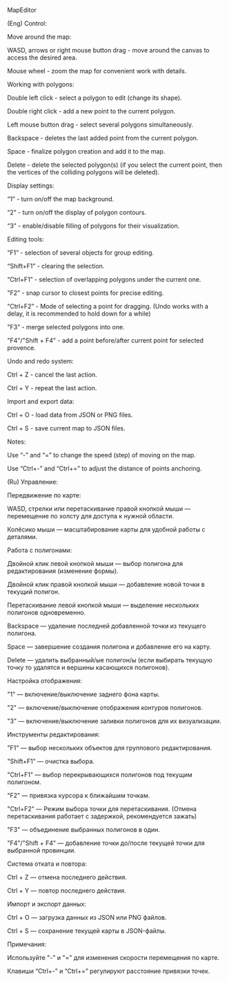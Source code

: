 MapEditor

(Eng)
Control:

Move around the map:

WASD, arrows or right mouse button drag - move around the canvas to access the desired area.

Mouse wheel - zoom the map for convenient work with details.

Working with polygons:

Double left click - select a polygon to edit (change its shape).

Double right click - add a new point to the current polygon.

Left mouse button drag - select several polygons simultaneously.

Backspace - deletes the last added point from the current polygon.

Space - finalize polygon creation and add it to the map.

Delete - delete the selected polygon(s) (if you select the current point, then the vertices of the colliding polygons will be deleted).

Display settings:

“1” - turn on/off the map background.

“2” - turn on/off the display of polygon contours.

“3” - enable/disable filling of polygons for their visualization.

Editing tools:

“F1” - selection of several objects for group editing.

“Shift+F1” - clearing the selection.

“Ctrl+F1” - selection of overlapping polygons under the current one.

"F2” - snap cursor to closest points for precise editing.

“Ctrl+F2” - Mode of selecting a point for dragging. (Undo works with a delay, it is recommended to hold down for a while)

"F3” - merge selected polygons into one.

"F4"/"Shift + F4" - add a point before/after current point for selected provence.

Undo and redo system:

Ctrl + Z - cancel the last action.

Ctrl + Y - repeat the last action.

Import and export data:

Ctrl + O - load data from JSON or PNG files.

Ctrl + S - save current map to JSON files.

Notes:

Use “-” and “=” to change the speed (step) of moving on the map.

Use “Ctrl+-” and “Ctrl+=” to adjust the distance of points anchoring.

(Ru)
Управление:

Передвижение по карте:

WASD, стрелки или перетаскивание правой кнопкой мыши — перемещение по холсту для доступа к нужной области.

Колёсико мыши — масштабирование карты для удобной работы с деталями.

Работа с полигонами:

Двойной клик левой кнопкой мыши — выбор полигона для редактирования (изменение формы).

Двойной клик правой кнопкой мыши — добавление новой точки в текущий полигон.

Перетаскивание левой кнопкой мыши — выделение нескольких полигонов одновременно.

Backspace — удаление последней добавленной точки из текущего полигона.

Space — завершение создания полигона и добавление его на карту.

Delete — удалить выбранный/ые полигон/ы (если выбирать текущую точку то удалятся и вершины касающихся полигонов).

Настройка отображения:

"1" — включение/выключение заднего фона карты.

"2" — включение/выключение отображения контуров полигонов.

"3" — включение/выключение заливки полигонов для их визуализации.

Инструменты редактирования:

"F1" — выбор нескольких объектов для группового редактирования.

"Shift+F1" — очистка выбора.

"Ctrl+F1" — выбор перекрывающихся полигонов под текущим полигоном.

"F2" — привязка курсора к ближайшим точкам.

"Ctrl+F2" — Режим выбора точки для перетаскивания. (Отмена перетаскивания работает с задержкой, рекомендуется зажать)

"F3" — объединение выбранных полигонов в один.

"F4"/"Shift + F4" — добавление точки до/после текущей точки для выбранной провинции.

Система отката и повтора:

Ctrl + Z — отмена последнего действия.

Ctrl + Y — повтор последнего действия.

Импорт и экспорт данных:

Ctrl + O — загрузка данных из JSON или PNG файлов.

Ctrl + S — сохранение текущей карты в JSON-файлы.

Примечания:

Используйте "-" и "=" для изменения скорости перемещения по карте.

Клавиши “Ctrl+-” и “Ctrl+=” регулируют расстояние привязки точек.
